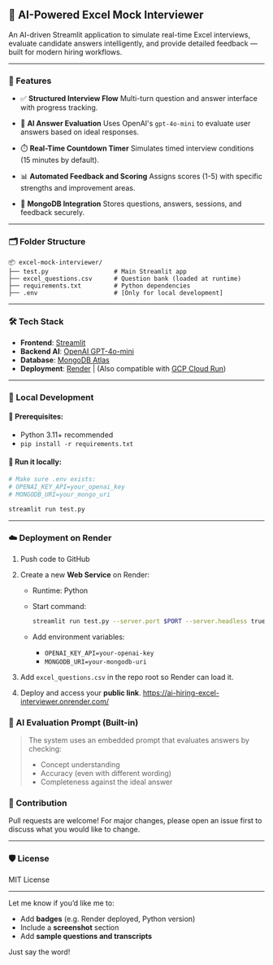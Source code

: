 ## 🚀 AI-Powered Excel Mock Interviewer

An AI-driven Streamlit application to simulate real-time Excel interviews, evaluate candidate answers intelligently, and provide detailed feedback — built for modern hiring workflows.

---

### 📌 Features

* ✅ **Structured Interview Flow**
  Multi-turn question and answer interface with progress tracking.

* 🧠 **AI Answer Evaluation**
  Uses OpenAI's `gpt-4o-mini` to evaluate user answers based on ideal responses.

* ⏱️ **Real-Time Countdown Timer**
  Simulates timed interview conditions (15 minutes by default).

* 📊 **Automated Feedback and Scoring**
  Assigns scores (1-5) with specific strengths and improvement areas.

* 📁 **MongoDB Integration**
  Stores questions, answers, sessions, and feedback securely.

---

### 🗂️ Folder Structure

```
📦 excel-mock-interviewer/
├── test.py                  # Main Streamlit app
├── excel_questions.csv      # Question bank (loaded at runtime)
├── requirements.txt         # Python dependencies
├── .env                     # [Only for local development]
```

---

### 🛠️ Tech Stack

* **Frontend**: [Streamlit](https://streamlit.io/)
* **Backend AI**: [OpenAI GPT-4o-mini](https://openai.com/)
* **Database**: [MongoDB Atlas](https://www.mongodb.com/cloud/atlas)
* **Deployment**: [Render](https://render.com/) | (Also compatible with [GCP Cloud Run](https://cloud.google.com/run))

---

### 🧪 Local Development

#### 🔧 Prerequisites:

* Python 3.11+ recommended
* `pip install -r requirements.txt`

#### 🏃 Run it locally:

```bash
# Make sure .env exists:
# OPENAI_KEY_API=your_openai_key
# MONGODB_URI=your_mongo_uri

streamlit run test.py
```

---

### ☁️ Deployment on Render

1. Push code to GitHub
2. Create a new **Web Service** on Render:

   * Runtime: Python
   * Start command:

     ```bash
     streamlit run test.py --server.port $PORT --server.headless true
     ```
   * Add environment variables:

     * `OPENAI_KEY_API=your-openai-key`
     * `MONGODB_URI=your-mongodb-uri`
3. Add `excel_questions.csv` in the repo root so Render can load it.
4. Deploy and access your **public link**.
   https://ai-hiring-excel-interviewer.onrender.com/

### 🧠 AI Evaluation Prompt (Built-in)

> The system uses an embedded prompt that evaluates answers by checking:
>
> * Concept understanding
> * Accuracy (even with different wording)
> * Completeness against the ideal answer


### 🤝 Contribution

Pull requests are welcome! For major changes, please open an issue first to discuss what you would like to change.

---

### 🛡️ License

MIT License

---

Let me know if you’d like me to:

* Add **badges** (e.g. Render deployed, Python version)
* Include a **screenshot** section
* Add **sample questions and transcripts**

Just say the word!
